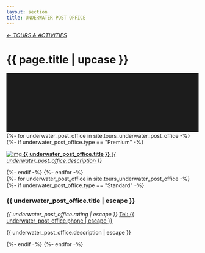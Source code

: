 ```yaml
---
layout: section
title: UNDERWATER POST OFFICE
---
```

<div class="content-section">
    <em class="left-text"><a href="tours.html">&larr; TOURS &amp; ACTIVITIES</a></em>
    <h1 class="left-text" id="wide-tours">{{ page.title | upcase }}</h1>
    <svg xmlns="http://www.w3.org/2000/svg" viewBox="0 0 650 200">
		<rect width="650" height="200" style="fill:#1c1c1c"/>
	</svg>
</div>


<div class="content">
<div class="decoration"></div>
{%- for underwater_post_office in site.tours_underwater_post_office -%}
	{%- if underwater_post_office.type == "Premium" -%}
	<a href="{{ underwater_post_office.url | remove: '/' }}">
		<div class="container no-bottom">
			<p class="column-responsive half-bottom">
			<img src="assets/images/logo/{{ underwater_post_office.logo }}.jpg" alt="img">
			<strong>{{ underwater_post_office.title }}</strong>
			<em>{{ underwater_post_office.description }}</em>
			<div class="clear"></div>
			</p>
		</div>
	</a>
	<div class="decoration"></div>
	{%- endif -%}
{%- endfor -%}

</div><!-- /Premium -->

<div class="content">
	<div class="clear"></div>
	<div class="decoration"></div>
	{%- for underwater_post_office in site.tours_underwater_post_office -%}
		{%- if underwater_post_office.type == "Standard" -%}
		<div class="container">
			<h3>{{ underwater_post_office.title | escape }}</h3>
			<em class="ratings">{{ underwater_post_office.rating | escape }}</em>
			<a class="contact-call" href="tel:{{ underwater_post_office.phone | escape }}">Tel: {{ underwater_post_office.phone | escape }}</a>
			<p class="no-bottom">
			{{ underwater_post_office.description | escape }}
			</p>
		</div>
		<div class="decoration"></div>
		{%- endif -%}
	{%- endfor -%}

</div><!-- /Standard -->